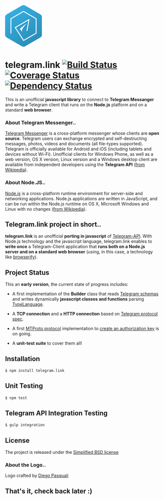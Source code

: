
<img src="./telegram.link.png" width="120" />


# telegram.link  [![Build Status][travis-image]][travis-url] [![Coverage Status][coverage-image]][coverage-url] [![Dependency Status][gemnasium-image]][gemnasium-url]

This is an unofficial **javascript library** to connect to **Telegram Messanger** and write a Telegram client that runs 
on the **Node.js** platform and on a standard **web browser**.

### About Telegram Messenger.. 

[Telegram Messenger](http://www.telegram.org ) is a cross-platform messenger whose clients are **open source**. 
Telegram users can exchange encrypted and self-destructing messages, photos, videos and documents (all file-types supported). 
Telegram is officially available for Android and iOS (including tablets and devices without Wi-Fi). 
Unofficial clients for Windows Phone, as well as a web version, OS X version, Linux version and a Windows desktop client 
are available from independent developers using the **Telegram API**
([from Wikipedia](http://en.wikipedia.org/wiki/Telegram_\(software\))).

### About Node.JS..

[Node.js](http://nodejs.org) is a cross-platform runtime environment for server-side and networking applications. 
Node.js applications are written in JavaScript, and can be run within the Node.js runtime on OS X, Microsoft Windows and 
Linux with no changes ([from Wikipedia](http://en.wikipedia.org/wiki/Node.js)).


## Telegram.link project in short..

**telegram.link** is an unofficial **porting in javascript** of [Telegram-API](https://core.telegram.org/api). 
With Node.js technology and the javascript language, telegram.link enables to **write once** a Telegram-Client application 
that **runs both on a Node.js server and on a standard web browser** 
(using, in this case, a technology like [browserify](https://www.npmjs.org/package/browserify)).

## Project Status

This an **early version**, the current state of progress includes:

- A first implementation of the **Builder** class that reads [Telegram schemas](https://core.telegram.org/schema) 
and writes dynamically **javascript classes and functions** parsing [TypeLanguage](https://core.telegram.org/mtproto/TL).

- A **TCP connection** and a **HTTP connection**  based on [Telegram protocol spec](https://core.telegram.org/mtproto#tcp-transport). 

- A first [MTProto protocol](https://core.telegram.org/mtproto) implementation to 
[create an authorization key](https://core.telegram.org/mtproto/auth_key) is on going.

- A **unit-test suite** to cover them all!

## Installation

```bash
$ npm install telegram.link
```

## Unit Testing 

```bash
$ npm test
```

## Telegram API Integration Testing 

```bash
$ gulp integration
```

## License

The project is released under the [Simplified BSD license](./LICENSE) 

### About the Logo..

Logo crafted by [Diego Pasquali](http://dribbble.com/diegopq)

## That's it, check back later :)

[travis-url]: https://travis-ci.org/enricostara/telegram.link
[travis-image]: https://travis-ci.org/enricostara/telegram.link.svg?branch=master

[coverage-url]: https://coveralls.io/r/enricostara/telegram.link?branch=master
[coverage-image]: https://img.shields.io/coveralls/enricostara/telegram.link.svg

[gemnasium-url]: https://gemnasium.com/enricostara/telegram.link
[gemnasium-image]: https://gemnasium.com/enricostara/telegram.link.svg


